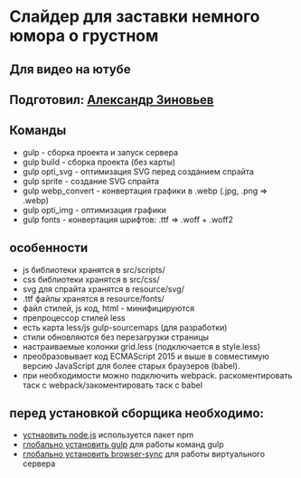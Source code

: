 Слайдер для заставки немного юмора о грустном
=====================

Для видео на ютубе
-----------------------------------

Подготовил: [Александр Зиновьев](http://uzinok.ru/)
-----------------------------------

Команды
-----------------------------------

* gulp - сборка проекта и запуск сервера
* gulp build - сборка проекта (без карты)
* gulp opti_svg - оптимизация SVG перед созданием спрайта
* gulp sprite - создание SVG спрайта
* gulp webp_convert - конвертация графики в .webp (.jpg, .png => .webp)
* gulp opti_img - оптимизация графики
* gulp fonts - конвертация шрифтов: .ttf => .woff + .woff2

особенности
-----------------------------------

* js библиотеки хранятся в src/scripts/
* css библиотеки хранятся в src/css/
* svg для спрайта хранятся в resource/svg/
* .ttf файлы хранятся в resource/fonts/
* файл стилей, js код, html - минифицируются
* препроцессор стилей less
* есть карта less/js gulp-sourcemaps (для разработки)
* стили обновляются без перезагрузки страницы
* настраиваемые колонки grid.less (подключается в style.less)
* преобразовывает код ECMAScript 2015 и выше в совместимую версию JavaScript для более старых браузеров (babel).
* при необходимости можно подключить webpack. раскоментировать таск с webpack/закоментировать таск с babel

перед установкой сборщика необходимо:
-----------------------------------

* [устнаовить node.js](https://nodejs.org/) используется пакет npm
* [глобально установить gulp](https://gulpjs.com/) для работы команд gulp
* [глобально установить browser-sync](https://browsersync.io/) для работы виртуального сервера
